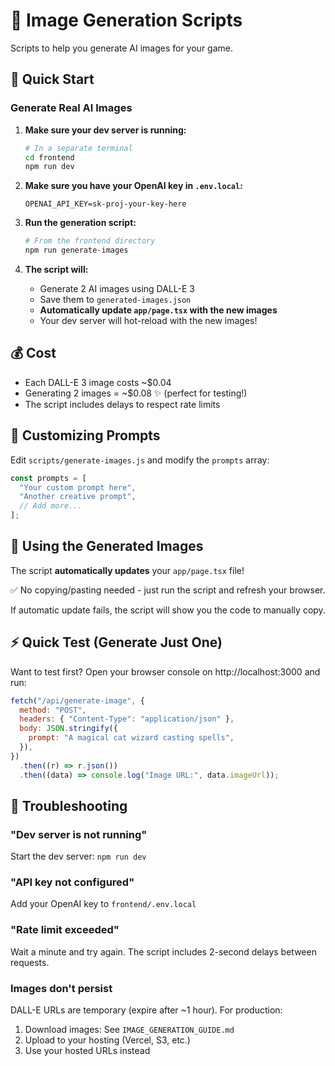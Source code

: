 # 🎨 Image Generation Scripts

Scripts to help you generate AI images for your game.

## 🚀 Quick Start

### Generate Real AI Images

1. **Make sure your dev server is running:**

   ```bash
   # In a separate terminal
   cd frontend
   npm run dev
   ```

2. **Make sure you have your OpenAI key in `.env.local`:**

   ```env
   OPENAI_API_KEY=sk-proj-your-key-here
   ```

3. **Run the generation script:**

   ```bash
   # From the frontend directory
   npm run generate-images
   ```

4. **The script will:**
   - Generate 2 AI images using DALL-E 3
   - Save them to `generated-images.json`
   - **Automatically update `app/page.tsx` with the new images**
   - Your dev server will hot-reload with the new images!

## 💰 Cost

- Each DALL-E 3 image costs ~$0.04
- Generating 2 images = ~$0.08 ✨ (perfect for testing!)
- The script includes delays to respect rate limits

## 📝 Customizing Prompts

Edit `scripts/generate-images.js` and modify the `prompts` array:

```javascript
const prompts = [
  "Your custom prompt here",
  "Another creative prompt",
  // Add more...
];
```

## 🎯 Using the Generated Images

The script **automatically updates** your `app/page.tsx` file!

✅ No copying/pasting needed - just run the script and refresh your browser.

If automatic update fails, the script will show you the code to manually copy.

## ⚡ Quick Test (Generate Just One)

Want to test first? Open your browser console on http://localhost:3000 and run:

```javascript
fetch("/api/generate-image", {
  method: "POST",
  headers: { "Content-Type": "application/json" },
  body: JSON.stringify({
    prompt: "A magical cat wizard casting spells",
  }),
})
  .then((r) => r.json())
  .then((data) => console.log("Image URL:", data.imageUrl));
```

## 🐛 Troubleshooting

### "Dev server is not running"

Start the dev server: `npm run dev`

### "API key not configured"

Add your OpenAI key to `frontend/.env.local`

### "Rate limit exceeded"

Wait a minute and try again. The script includes 2-second delays between requests.

### Images don't persist

DALL-E URLs are temporary (expire after ~1 hour). For production:

1. Download images: See `IMAGE_GENERATION_GUIDE.md`
2. Upload to your hosting (Vercel, S3, etc.)
3. Use your hosted URLs instead
